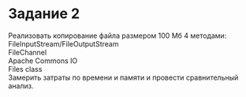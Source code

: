 # Задание 2
Реализовать копирование файла размером 100 Мб 4 методами:    
FileInputStream/FileOutputStream  
FileChannel  
Apache Commons IO  
Files class  
Замерить затраты по времени и памяти и провести сравнительный анализ.
